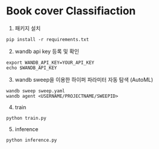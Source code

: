 # Book cover Classifiaction

1. 패키지 설치
```shell
pip install -r requirements.txt
```

2. wandb api key 등록 및 확인
```shell
export WANDB_API_KEY=YOUR_API_KEY
echo $WANDB_API_KEY
```

3. wandb sweep을 이용한 하이퍼 파라미터 자동 탐색 (AutoML)
```shell
wandb sweep sweep.yaml
wandb agent <USERNAME/PROJECTNAME/SWEEPID>
```

4. train
```shell
python train.py
```

5. inference
```shell
python inference.py
```

